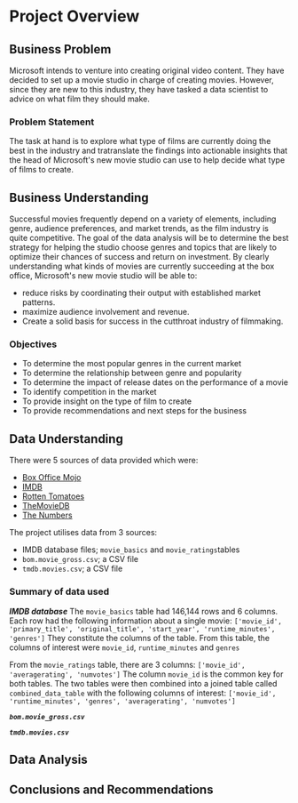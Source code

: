 # Project Overview
## Business Problem

Microsoft intends to venture into creating original video content. They have decided to set up a movie studio in charge of creating movies. However, since they are new to this industry, they have tasked a data scientist to advice on what film they should make.

### Problem Statement

The task at hand is to explore what type of films are currently doing the best in the industry and tratranslate the findings into actionable insights that the head of Microsoft's new movie studio can use to help decide what type of films to create.

## Business Understanding

Successful movies frequently depend on a variety of elements, including genre, audience preferences, and market trends, as the film industry is quite competitive.  The goal of the data analysis will be to determine the best strategy for helping the studio choose genres and topics that are likely to optimize their chances of success and return on investment.
By clearly understanding what kinds of movies are currently succeeding at the box office, Microsoft's new movie studio will be able to:
- reduce risks by coordinating their output with established market patterns.
- maximize audience involvement and revenue.
- Create a solid basis for success in the cutthroat industry of filmmaking.

### Objectives

- To determine the most popular genres in the current market
- To determine the relationship between genre and popularity
- To determine the impact of release dates on the performance of a movie
- To identify competition in the market
- To provide insight on the type of film to create
- To provide recommendations and next steps for the business

## Data Understanding

There were 5 sources of data provided which were:
 - [Box Office Mojo](https://www.boxofficemojo.com/) 
 - [IMDB](https://www.imdb.com/)
 - [Rotten Tomatoes](https://www.rottentomatoes.com/)
 - [TheMovieDB](https://www.themoviedb.org/)
 - [The Numbers](https://www.the-numbers.com/)
 
The project utilises data from 3 sources:
- IMDB database files; `movie_basics` and `movie_ratings`tables
- `bom.movie_gross.csv`; a CSV file
- `tmdb.movies.csv`; a CSV file

### Summary of data used

***IMDB database*** 
The `movie_basics` table had 146,144 rows and 6 columns. Each row had the following information about a single movie:
 `['movie_id', 'primary_title', 'original_title', 'start_year', 'runtime_minutes', 'genres']`
They constitute the columns of the table.
From this table, the columns of interest were `movie_id`, `runtime_minutes` and `genres`

From the `movie_ratings` table, there are 3 columns: `['movie_id', 'averagerating', 'numvotes']` The column `movie_id` is the common key for both tables. The two tables were then combined into a joined table called `combined_data_table` with the following columns of interest:
`['movie_id', 'runtime_minutes', 'genres', 'averagerating', 'numvotes']`


***`bom.movie_gross.csv`*** 

***`tmdb.movies.csv`*** 

## Data Analysis


## Conclusions and Recommendations
